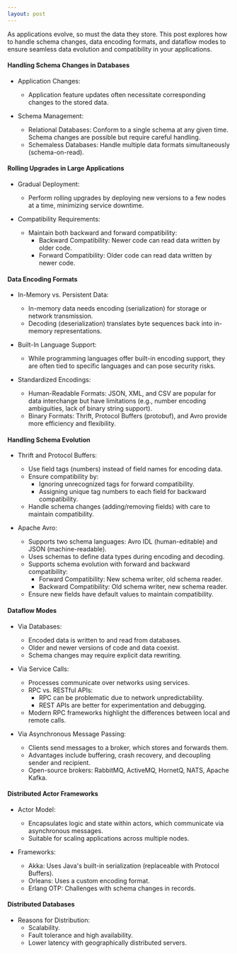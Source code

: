 ```yaml
---
layout: post
---
```

As applications evolve, so must the data they store. This post explores how to handle schema changes, data encoding formats, and dataflow modes to ensure seamless data evolution and compatibility in your applications.

#### Handling Schema Changes in Databases

- Application Changes:
  - Application feature updates often necessitate corresponding changes to the stored data.

- Schema Management:
  - Relational Databases: Conform to a single schema at any given time. Schema changes are possible but require careful handling.
  - Schemaless Databases: Handle multiple data formats simultaneously (schema-on-read).

#### Rolling Upgrades in Large Applications

- Gradual Deployment:
  - Perform rolling upgrades by deploying new versions to a few nodes at a time, minimizing service downtime.

- Compatibility Requirements:
  - Maintain both backward and forward compatibility:
    - Backward Compatibility: Newer code can read data written by older code.
    - Forward Compatibility: Older code can read data written by newer code.

#### Data Encoding Formats

- In-Memory vs. Persistent Data:
  - In-memory data needs encoding (serialization) for storage or network transmission.
  - Decoding (deserialization) translates byte sequences back into in-memory representations.

- Built-In Language Support:
  - While programming languages offer built-in encoding support, they are often tied to specific languages and can pose security risks.

- Standardized Encodings:
  - Human-Readable Formats: JSON, XML, and CSV are popular for data interchange but have limitations (e.g., number encoding ambiguities, lack of binary string support).
  - Binary Formats: Thrift, Protocol Buffers (protobuf), and Avro provide more efficiency and flexibility.

#### Handling Schema Evolution

- Thrift and Protocol Buffers:
  - Use field tags (numbers) instead of field names for encoding data.
  - Ensure compatibility by:
    - Ignoring unrecognized tags for forward compatibility.
    - Assigning unique tag numbers to each field for backward compatibility.
  - Handle schema changes (adding/removing fields) with care to maintain compatibility.

- Apache Avro:
  - Supports two schema languages: Avro IDL (human-editable) and JSON (machine-readable).
  - Uses schemas to define data types during encoding and decoding.
  - Supports schema evolution with forward and backward compatibility:
    - Forward Compatibility: New schema writer, old schema reader.
    - Backward Compatibility: Old schema writer, new schema reader.
  - Ensure new fields have default values to maintain compatibility.

#### Dataflow Modes

- Via Databases:
  - Encoded data is written to and read from databases.
  - Older and newer versions of code and data coexist.
  - Schema changes may require explicit data rewriting.

- Via Service Calls:
  - Processes communicate over networks using services.
  - RPC vs. RESTful APIs:
    - RPC can be problematic due to network unpredictability.
    - REST APIs are better for experimentation and debugging.
  - Modern RPC frameworks highlight the differences between local and remote calls.

- Via Asynchronous Message Passing:
  - Clients send messages to a broker, which stores and forwards them.
  - Advantages include buffering, crash recovery, and decoupling sender and recipient.
  - Open-source brokers: RabbitMQ, ActiveMQ, HornetQ, NATS, Apache Kafka.

#### Distributed Actor Frameworks

- Actor Model:
  - Encapsulates logic and state within actors, which communicate via asynchronous messages.
  - Suitable for scaling applications across multiple nodes.

- Frameworks:
  - Akka: Uses Java's built-in serialization (replaceable with Protocol Buffers).
  - Orleans: Uses a custom encoding format.
  - Erlang OTP: Challenges with schema changes in records.

#### Distributed Databases
- Reasons for Distribution:
  - Scalability.
  - Fault tolerance and high availability.
  - Lower latency with geographically distributed servers.
